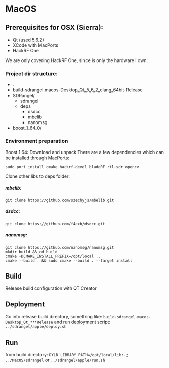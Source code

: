 # MacOS

## Prerequisites for OSX (Sierra):
- Qt (used 5.6.2)
- XCode with MacPorts
- HackRF One

We are only covering HackRF One, since is only the hardware I own.

### Project dir structure:
+ .
+ build-sdrangel.macos-Desktop_Qt_5_6_2_clang_64bit-Release
+ SDRangel/
  + sdrangel
  + deps
    + dsdcc
    + mbelib
    + nanomsg
+ boost_1_64_0/

### Environment preparation
Boost 1.64: Download and unpack
There are a few dependencies which can be installed through MacPorts:
```
sudo port install cmake hackrf-devel bladeRF rtl-sdr opencv
```

Clone other libs to deps folder:

##### mbelib:
```
git clone https://github.com/szechyjs/mbelib.git

```

##### dsdcc:
```
git clone https://github.com/f4exb/dsdcc.git

```

##### nanomsg:
```
git clone https://github.com/nanomsg/nanomsg.git
mkdir build && cd build
cmake -DCMAKE_INSTALL_PREFIX=/opt/local ..
cmake --build . && sudo cmake --build . --target install
```

## Build
Release build configuration with QT Creator

## Deployment
Go into release build directory, something like: ```build-sdrangel.macos-Desktop_Qt_***Release```
and run deployment script:
```../sdrangel/apple/deploy.sh```

## Run
from build directory:
```DYLD_LIBRARY_PATH=/opt/local/lib:.; ../MacOS/sdrangel```
or
```../sdrangel/apple/run.sh```
